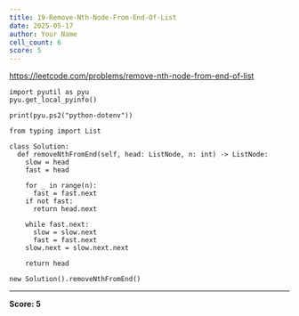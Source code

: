 ```yaml
---
title: 19-Remove-Nth-Node-From-End-Of-List
date: 2025-05-17
author: Your Name
cell_count: 6
score: 5
---
```


https://leetcode.com/problems/remove-nth-node-from-end-of-list


```
import pyutil as pyu
pyu.get_local_pyinfo()
```


```
print(pyu.ps2("python-dotenv"))
```


```
from typing import List
```


```
class Solution:
  def removeNthFromEnd(self, head: ListNode, n: int) -> ListNode:
    slow = head
    fast = head

    for _ in range(n):
      fast = fast.next
    if not fast:
      return head.next

    while fast.next:
      slow = slow.next
      fast = fast.next
    slow.next = slow.next.next

    return head
```


```
new Solution().removeNthFromEnd()
```


---
**Score: 5**